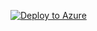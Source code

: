 [![Deploy to Azure](https://aka.ms/deploytoazurebutton)](https://portal.azure.com/#create/Microsoft.Template/uri/https%3A%2F%2Fraw.githubusercontent.com%2Fmystak23%2FSentinel_Deployment%2Fmain%2Fazuredeploy.json/createUIDefinitionUri/https%3A%2F%2Fraw.githubusercontent.com%2Fmystak23%2FSentinel_Deployment%2Fmain%2FcreateUiDefinition.json)

